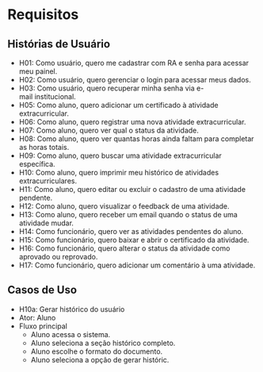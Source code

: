 # Requisitos
## Histórias de Usuário
* H01: Como usuário, quero me cadastrar com RA e senha para acessar meu painel.
* H02: Como usuário, quero gerenciar o login para acessar meus dados.
* H03: Como usuário, quero recuperar minha senha via e-mail institucional.
* H05: Como aluno, quero adicionar um certificado à atividade extracurricular. 
* H06: Como aluno, quero registrar uma nova atividade extracurricular.
* H07: Como aluno, quero ver qual o status da atividade.
* H08: Como aluno, quero ver quantas horas ainda faltam para completar as horas totais.
* H09: Como aluno, quero buscar uma atividade extracurricular específica.
* H10: Como aluno, quero imprimir meu histórico de atividades extracurriculares.
* H11: Como aluno, quero editar ou excluir o cadastro de uma atividade pendente.
* H12: Como aluno, quero visualizar o feedback de uma atividade.
* H13: Como aluno, quero receber um email quando o status de uma atividade mudar.
* H14: Como funcionário, quero ver as atividades pendentes do aluno.
* H15: Como funcionário, quero baixar e abrir o certificado da atividade.
* H16: Como funcionário, quero alterar o status da atividade como aprovado ou reprovado.
* H17: Como funcionário, quero adicionar um comentário à uma atividade.

## Casos de Uso
* H10a:  Gerar histórico do usuário
* Ator: Aluno
* Fluxo principal
  * Aluno acessa o sistema.
  * Aluno seleciona a seção histórico completo.
  * Aluno escolhe o formato do documento.
  * Aluno seleciona a opção de gerar históric.
